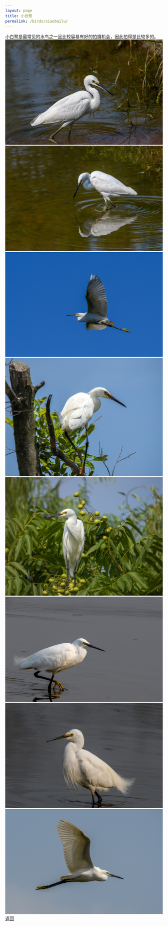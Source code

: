 ```yaml
---
layout: page
title: 小白鹭
permalink: /birds/xiaobailu/
---
```

小白鹭是最常见的水鸟之一且比较容易有好的拍摄机会，因此拍得是比较多的。
![](../picture/小白鹭/DSC_8923.jpg)
![](../picture/小白鹭/DSC_8933.jpg)
![](../picture/小白鹭/DSC_9384.jpg)
![](../picture/小白鹭/DSCN1840.jpg)
![](../picture/小白鹭/DSCN2252.jpg)
![](../picture/小白鹭/DSC_2524.jpg)
![](../picture/小白鹭/DSC_2532.jpg)
![](../picture/小白鹭/DSC_8567.jpg)
[返回](../../)
